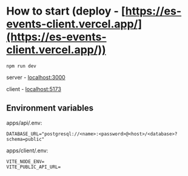 # How to start (deploy - [https://es-events-client.vercel.app/](https://es-events-client.vercel.app/))

```npm run dev```

server - [localhost:3000](http://localhost:3000)

client - [localhost:5173](http://localhost:5173)

## Environment variables
apps/api/.env:
```
DATABASE_URL="postgresql://<name>:<password>@<host>/<database>?schema=public"
```

apps/client/.env:
```
VITE_NODE_ENV=
VITE_PUBLIC_API_URL=
```
